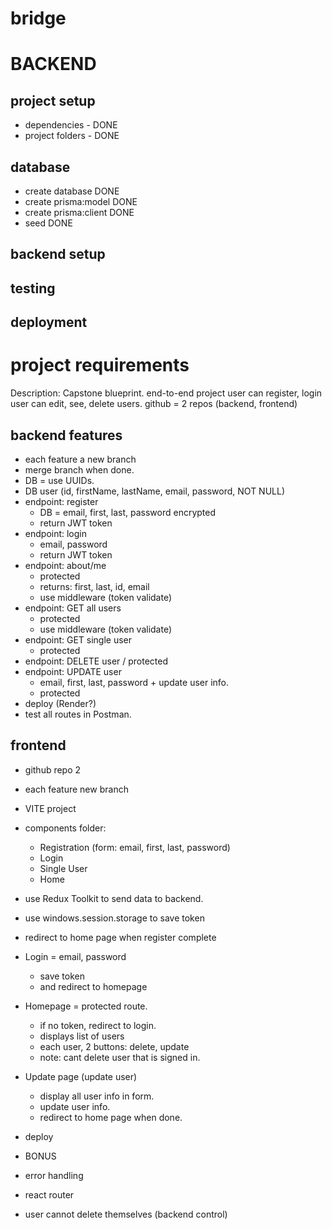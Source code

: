 # bridge

# BACKEND

## project setup

- dependencies - DONE
- project folders - DONE

## database

- create database DONE
- create prisma:model DONE
- create prisma:client DONE
- seed DONE

## backend setup

## testing

## deployment

# project requirements

Description:
Capstone blueprint.
end-to-end project
user can register, login
user can edit, see, delete users.
github = 2 repos (backend, frontend)

## backend features

- each feature a new branch
- merge branch when done.
- DB = use UUIDs.
- DB user (id, firstName, lastName, email, password, NOT NULL)
- endpoint: register
  - DB = email, first, last, password encrypted
  - return JWT token
- endpoint: login
  - email, password
  - return JWT token
- endpoint: about/me
  - protected
  - returns: first, last, id, email
  - use middleware (token validate)
- endpoint: GET all users
  - protected
  - use middleware (token validate)
- endpoint: GET single user
  - protected
- endpoint: DELETE user / protected
- endpoint: UPDATE user
  - email, first, last, password + update user info.
  - protected
- deploy (Render?)
- test all routes in Postman.

## frontend

- github repo 2
- each feature new branch
- VITE project
- components folder:
  - Registration (form: email, first, last, password)
  - Login
  - Single User
  - Home
- use Redux Toolkit to send data to backend.
- use windows.session.storage to save token
- redirect to home page when register complete
- Login = email, password
  - save token
  - and redirect to homepage
- Homepage = protected route.
  - if no token, redirect to login.
  - displays list of users
  - each user, 2 buttons: delete, update
  - note: cant delete user that is signed in.
- Update page (update user)
  - display all user info in form.
  - update user info.
  - redirect to home page when done.
- deploy

- BONUS
- error handling
- react router
- user cannot delete themselves (backend control)
